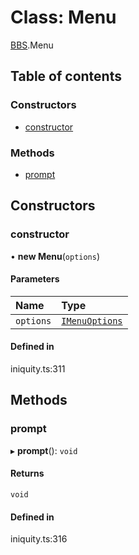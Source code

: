 # Class: Menu

[BBS](../modules/BBS.md).Menu

## Table of contents

### Constructors

- [constructor](BBS.Menu.md#constructor)

### Methods

- [prompt](BBS.Menu.md#prompt)

## Constructors

### constructor

• **new Menu**(`options`)

#### Parameters

| Name | Type |
| :------ | :------ |
| `options` | [`IMenuOptions`](../interfaces/BBS.IMenuOptions.md) |

#### Defined in

iniquity.ts:311

## Methods

### prompt

▸ **prompt**(): `void`

#### Returns

`void`

#### Defined in

iniquity.ts:316
